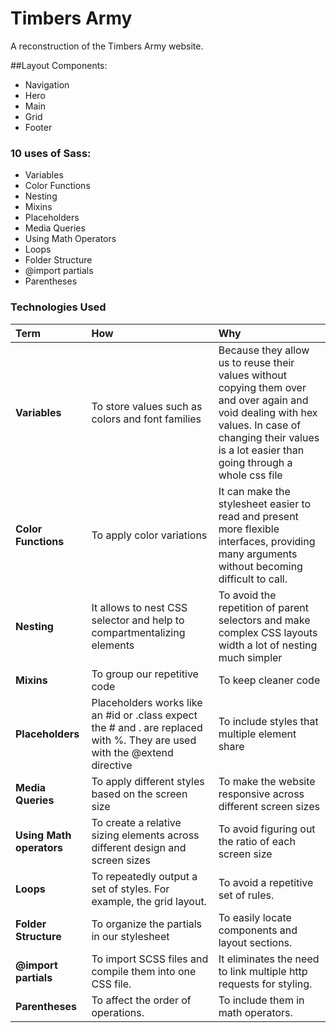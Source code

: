 # Timbers Army

A reconstruction of the Timbers Army website.

##Layout Components:
* Navigation
* Hero
* Main
* Grid
* Footer

### 10 uses of Sass:
* Variables
* Color Functions
* Nesting
* Mixins
* Placeholders
* Media Queries
* Using Math Operators
* Loops
* Folder Structure
* @import partials
* Parentheses

### Technologies Used

| Term | How | Why |
| :-------------     | :------------- | :------------- |
| **Variables** | To store values such as colors and font families | Because they allow us to reuse their values without copying them over and over again and void dealing with hex values. In case of changing their values is a lot easier than going through a whole css file |
| **Color Functions** | To apply color variations | It can make the stylesheet easier to read and present more flexible interfaces, providing many arguments without becoming difficult to call. |
| **Nesting** | It allows to nest CSS selector and help to compartmentalizing elements | To avoid the repetition of parent selectors and make complex CSS layouts width a lot of nesting much simpler |
| **Mixins** | To group our repetitive code | To keep cleaner code |
| **Placeholders** | Placeholders works like an #id or .class expect the # and . are replaced with %. They are used with the @extend directive | To include styles that multiple element share |
| **Media Queries** | To apply different styles based on the screen size | To make the website responsive across different screen sizes |
| **Using Math operators** | To create a relative sizing elements across different design and screen sizes | To avoid figuring out the ratio of each screen size |
| **Loops** | To repeatedly output a set of styles. For example, the grid layout. | To avoid a repetitive set of rules. |
| **Folder Structure** | To organize the partials in our stylesheet | To easily locate components and layout sections. |
| **@import partials** | To import SCSS files and compile them into one CSS file. | It eliminates the need to link multiple http requests for styling. |
| **Parentheses** | To affect the order of operations. | To include them in math operators. |
